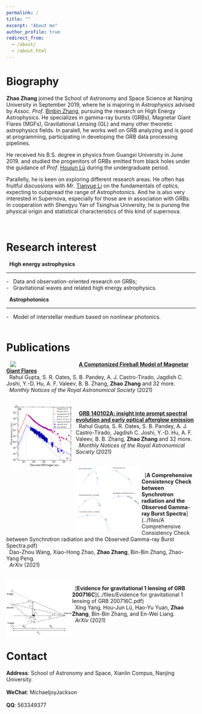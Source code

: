 ```yaml
---
permalink: /
title: ""
excerpt: "About me"
author_profile: true
redirect_from: 
  - /about/
  - /about.html
---
```


Biography
======
__Zhao Zhang__ joined the School of Astronomy and Space Science at Nanjing University in September 2019, where he is majoring in Astrophysics advised by *Assoc. Prof*. [Binbin Zhang](https://astronomylab.nju.edu.cn/English/Faculty/Associateprofessors/20210207/i187831.html), pursuing the research on High Energy Astrophysics. He specializes in gamma-ray bursts (GRBs), Magnetar Giant Flares (MGFs), Gravitational Lensing (GL) and many other theoretic astrophysics fields. In paralell, he works well on GRB analyzing and is good at programming, participating in developing the GRB data processing pipelines.

He received his B.S. degree in physics from Guangxi University in June 2019. and studied the progenitors of GRBs emitted from black holes under the guidance of *Prof*. [Houjun Lü](https://astro.gxu.edu.cn/info/1047/1081.htm) during the undergraduate period.

Parallelly, he is keen on exploring different research areas. He often has fruitful discussions with *Mr*. [Tianyue Li](https://tobeyleonard.github.io/) on the fundamentals of optics, expecting to outspread the range of Astrophotonics. And he is also very interested in Supernova, especially for those are in association with GRBs. In cooperation with Shengyu Yan of Tsinghua University, he is pursing the physical origin and statistical characteristics of this kind of supernova.

<!-- __Update: I will be joining Stanford University as a Ph.D. student in Fall 2022!__ -->

<br/>

Research interest
======


&nbsp; __High energy astrophysics__<br/>
<hr/>
- &nbsp; Data and observation-oriented research on GRBs; <br/>
- &nbsp; Gravitational waves and related high energy astrophysics. <br/> 

&nbsp; __Astrophotonics__<br/>
<hr/>
- &nbsp; Model of interstellar medium based on nonlinear photonics. <br/> 

<br/>

Publications
======
<img width="165" align="left" hspace=10 px src="../images/A Comptonized Fireball Bubble: Physical Origin of Magnetar Giant Flares.png"/>

&nbsp; [__A Comptonized Fireball Model of Magnetar Giant Flares__](../files/2109.14252.pdf)<br/>
&nbsp; Rahul Gupta, S. R. Oates, S. B. Pandey, A. J. Castro-Tirado, Jagdish C. Joshi, Y.-D. Hu, A. F. Valeev, B. B. Zhang, __Zhao Zhang__ and 32 more. <br/>
&nbsp; *Monthly Notices of the Royal Astronomical Society* (2021)<br/>

<br/>

<img width="165" align="left" hspace=10 px src="../images/GRB 140102A Insight into Prompt Spectral Evolution and Early Optical Afterglow Emission.png"/>

&nbsp; [__GRB 140102A: insight into prompt spectral evolution and early optical afterglow emission__](../files/2105.13145.pdf)<br/>
&nbsp; Rahul Gupta, S. R. Oates, S. B. Pandey, A. J. Castro-Tirado, Jagdish C. Joshi, Y.-D. Hu, A. F. Valeev, B. B. Zhang, __Zhao Zhang__ and 32 more. <br/>
&nbsp; *Monthly Notices of the Royal Astronomical Society* (2021)<br/>

<br/>

<img width="175" align="left" src="../images/A Comprehensive Consistency Check between Synchrotron radiation and the Observed Gamma-ray Burst Spectra.png"/>

&nbsp; [__A Comprehensive Consistency Check between Synchrotron radiation and the Observed Gamma-ray Burst Spectra__](../files/A Comprehensive Consistency Check between Synchrotron radiation and the Observed Gamma-ray Burst Spectra.pdf)<br/>
&nbsp; Dao-Zhou Wang, Xiao-Hong Zhao, __Zhao Zhang__, Bin-Bin Zhang, Zhao-Yang Peng. <br/>
&nbsp; *ArXiv* (2021)<br/>

<br/>

<img width="175" align="left" src="../images/Evidence for gravitational 1 lensing of GRB 200716C.png"/>

&nbsp; [__Evidence for gravitational 1 lensing of GRB 200716C__](../files/Evidence for gravitational 1 lensing of GRB 200716C.pdf)<br/>
&nbsp; Xing Yang, Hou-Jun Lü, Hao-Yu Yuan, __Zhao Zhang__, Bin-Bin Zhang, and En-Wei Liang. <br/>
&nbsp; *ArXiv* (2021)<br/>

<br/>

<!-- Industry Experience
======
<img width="90" align="left" src="../images/adobe-logo.png"/>

&nbsp; __Creative Intelligence Lab, Adobe Research__<br/>
&nbsp; Research Intern with Dr. [Danny Kaufman](http://dannykaufman.io/)<br/>
&nbsp; *<h style="color:rgb(150, 150, 150);font-size:16px">Project: Multi-Resolution Simulation</h> <br/>*
&nbsp; &nbsp; &nbsp; &nbsp; &nbsp; &nbsp; &nbsp; &nbsp; &nbsp; &nbsp; &nbsp; &nbsp; &nbsp;
&nbsp; &nbsp; &nbsp; &nbsp; &nbsp; &nbsp; &nbsp; &nbsp; &nbsp; &nbsp; &nbsp; &nbsp; &nbsp; &nbsp;
&nbsp; &nbsp; &nbsp; &nbsp; &nbsp; &nbsp; &nbsp; &nbsp; &nbsp; &nbsp; &nbsp; &nbsp; &nbsp;&nbsp; &nbsp; &nbsp; &nbsp; &nbsp; &nbsp; &nbsp; &nbsp; &nbsp; &nbsp; &nbsp; &nbsp;May 2021 - Aug. 2021<br/>
<br/>

<img width="90" align="left" src="../images/adobe-logo.png"/>

&nbsp; __Emerging Graphics Group, Adobe Research__<br/>
&nbsp; Research Intern with Dr. [Qi Sun](https://qisun.me/)<br/>
&nbsp; *<h style="color:rgb(150, 150, 150);font-size:16px">Project: Skin Modeling</h> <br/>*
&nbsp; &nbsp; &nbsp; &nbsp; &nbsp; &nbsp; &nbsp; &nbsp; &nbsp; &nbsp; &nbsp; &nbsp; &nbsp;
&nbsp; &nbsp; &nbsp; &nbsp; &nbsp; &nbsp; &nbsp; &nbsp; &nbsp; &nbsp; &nbsp; &nbsp; &nbsp; &nbsp;
&nbsp; &nbsp; &nbsp; &nbsp; &nbsp; &nbsp; &nbsp; &nbsp; &nbsp; &nbsp; &nbsp; &nbsp; &nbsp;&nbsp; &nbsp; &nbsp; &nbsp; &nbsp; &nbsp; &nbsp; &nbsp; &nbsp; &nbsp; &nbsp;June 2020 - Sept. 2020<br/>

<br/> -->

<!-- Teaching Experience
======
&#9679; __Teaching Assistant__, University of Toronto<br/>
&nbsp; &nbsp; [CSC419/2520 Geometry Processing](https://github.com/alecjacobson/geometry-processing-csc2520) with Prof. [Alec Jacobson](https://www.cs.toronto.edu/~jacobson/)
&nbsp; &nbsp; &nbsp; &nbsp; &nbsp; &nbsp; &nbsp; &nbsp; Sept. 2020 - Jan. 2021<br/>

<br/> -->

<!-- Selected Projects
======
<div>
<div style="font-size:12pt"><strong>Fast Support Reduction</strong></div>
</div>
<div style="font-size:10pt"> In layer-based 3D fabrication, supporting structures are fabricated
to support overhanging regions yet discarded later. Reducing supports
saves both time and material cost. In this project, we propose 
a real-time skinning-based method to slim down the
supporting structure while maintaining a detailed-preserved and semantically meaningful geometry.
We achieve this by optimizing a set of performance objectives and searching globally in
the subspace spanned by the joint handles. Artifacts e.g. self-intersection can be effectively avoided.
Our method is implemented via OpenGL shaders and has potential to be
employed as a structural prototyping tool that facilitates model design and fabrication. </div>
<img width="100%" src="../images/bb-bunny.jpg"/> -->



Contact
======
__Address__: School of Astronomy and Space, Xianlin Compus, Nanjing University.
<br/>
<br/>
__WeChat__: MichaeljoyJackson
<br/> 
<br/>
__QQ__: 563349377

